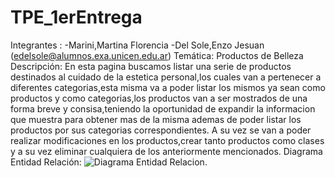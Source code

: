 # TPE_1erEntrega
Integrantes :
-Marini,Martina Florencia
-Del Sole,Enzo Jesuan (edelsole@alumnos.exa.unicen.edu.ar)
Temática: Productos de Belleza
Descripción: En esta pagina buscamos listar una serie de productos destinados al cuidado de la estetica personal,los cuales van a pertenecer a diferentes categorias,esta misma va a poder listar los mismos ya sean como productos y como categorias,los productos van a ser mostrados de una forma breve y consisa,teniendo la oportunidad de expandir la informacion que muestra para obtener mas de la misma ademas de poder listar los productos por sus categorias correspondientes.
A su vez se van a poder realizar modificaciones en los productos,crear tanto productos como clases y a su vez eliminar cualquiera de los anteriormente mencionados.
Diagrama Entidad Relación: ![Diagrama Entidad Relacion](https://github.com/Enzo220502/TPE_1erEntrega/assets/89879686/7b8f1489-ffa3-4ebb-b88f-566e743c9519).
